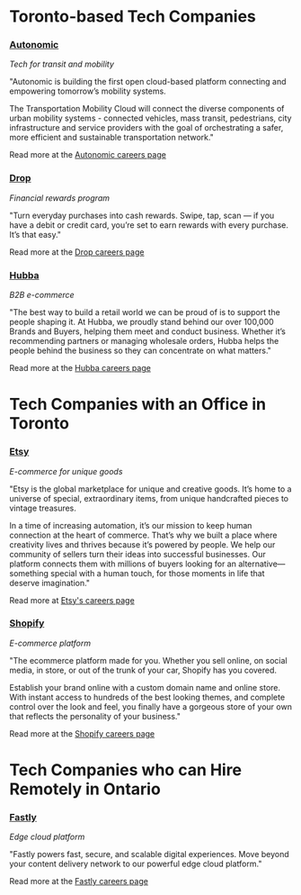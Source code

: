 # Toronto-based Tech Companies

### [Autonomic](https://autonomic.ai/)
_Tech for transit and mobility_

"Autonomic is building the first open cloud-based platform connecting and empowering tomorrow’s mobility systems.

The Transportation Mobility Cloud will connect the diverse components of urban mobility systems - connected vehicles, mass transit, pedestrians, city infrastructure and service providers with the goal of orchestrating a safer, more efficient and sustainable transportation network."

Read more at the [Autonomic careers page](https://autonomic.ai/careers)

### [Drop](https://www.earnwithdrop.com/)
_Financial rewards program_

"Turn everyday purchases into cash rewards. Swipe, tap, scan — if you have a debit or credit card, you’re set to earn rewards with every purchase. It’s that easy."

Read more at the [Drop careers page](https://www.earnwithdrop.com/pages/careers)

### [Hubba](https://www.hubba.com/)
_B2B e-commerce_

"The best way to build a retail world we can be proud of is to support the people shaping it. At Hubba, we proudly stand behind our over 100,000 Brands and Buyers, helping them meet and conduct business. Whether it’s recommending partners or managing wholesale orders, Hubba helps the people behind the business so they can concentrate on what matters."

Read more at the [Hubba careers page](https://hq.hubba.com/careers)

# Tech Companies with an Office in Toronto

### [Etsy](https://www.etsy.com/)
_E-commerce for unique goods_

"Etsy is the global marketplace for unique and creative goods. It’s home to a universe of special, extraordinary items, from unique handcrafted pieces to vintage treasures.

In a time of increasing automation, it’s our mission to keep human connection at the heart of commerce. That’s why we built a place where creativity lives and thrives because it’s powered by people. We help our community of sellers turn their ideas into successful businesses. Our platform connects them with millions of buyers looking for an alternative—something special with a human touch, for those moments in life that deserve imagination."

Read more at [Etsy's careers page](https://www.etsy.com/careers)

### [Shopify](https://www.shopify.ca/)
_E-commerce platform_

"The ecommerce platform made for you. Whether you sell online, on social media, in store, or out of the trunk of your car, Shopify has you covered.

Establish your brand online with a custom domain name and online store. With instant access to hundreds of the best looking themes, and complete control over the look and feel, you finally have a gorgeous store of your own that reflects the personality of your business."

Read more at the [Shopify careers page](https://www.shopify.ca/careers/locations/toronto)

# Tech Companies who can Hire Remotely in Ontario

### [Fastly](https://www.fastly.com/)
_Edge cloud platform_

"Fastly powers fast, secure, and scalable digital experiences. Move beyond your content delivery network to our powerful edge cloud platform."

Read more at the [Fastly careers page](https://www.fastly.com/about/careers)
